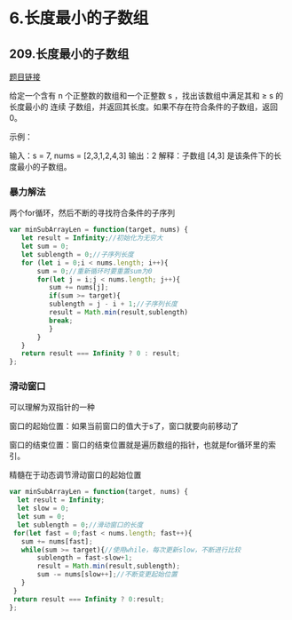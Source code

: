 # 6.长度最小的子数组

## 209.长度最小的子数组
[题目链接](https://leetcode.cn/problems/minimum-size-subarray-sum/)  

给定一个含有 n 个正整数的数组和一个正整数 s ，找出该数组中满足其和 ≥ s 的长度最小的 连续 子数组，并返回其长度。如果不存在符合条件的子数组，返回 0。

示例：

输入：s = 7, nums = [2,3,1,2,4,3] 输出：2 解释：子数组 [4,3] 是该条件下的长度最小的子数组。

### 暴力解法
 两个for循环，然后不断的寻找符合条件的子序列

 ```js
 var minSubArrayLen = function(target, nums) {
    let result = Infinity;//初始化为无穷大
    let sum = 0;
    let sublength = 0;//子序列长度
    for (let i = 0;i < nums.length; i++){
        sum = 0;//重新循环时要重置sum为0
        for(let j = i;j < nums.length; j++){
           sum += nums[j];
           if(sum >= target){          
           sublength = j - i + 1;//子序列长度
           result = Math.min(result,sublength)
           break;
           }
        }
    }
    return result === Infinity ? 0 : result;
};
 ```

 ### 滑动窗口
 可以理解为双指针的一种  

 窗口的起始位置：如果当前窗口的值大于s了，窗口就要向前移动了  

 窗口的结束位置：窗口的结束位置就是遍历数组的指针，也就是for循环里的索引。  

 精髓在于动态调节滑动窗口的起始位置

 ```js
 var minSubArrayLen = function(target, nums) {
   let result = Infinity;
   let slow = 0;
   let sum = 0;
   let sublength = 0;//滑动窗口的长度
  for(let fast = 0;fast < nums.length; fast++){
    sum += nums[fast];
    while(sum >= target){//使用while，每次更新slow，不断进行比较
        sublength = fast-slow+1;
        result = Math.min(result,sublength);
        sum -= nums[slow++];//不断变更起始位置
    }
  }
  return result === Infinity ? 0:result;
};
 ```
